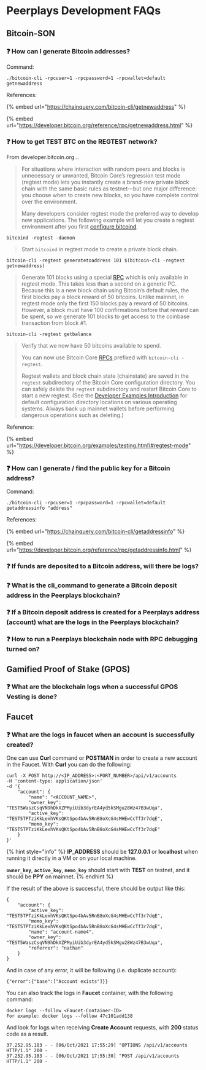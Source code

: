 # Peerplays Development FAQs

## Bitcoin-SON

### ❓ How can I generate Bitcoin addresses?

Command:

```text
./bitcoin-cli -rpcuser=1 -rpcpassword=1 -rpcwallet=default getnewaddress
```

References:

{% embed url="https://chainquery.com/bitcoin-cli/getnewaddress" %}

{% embed url="https://developer.bitcoin.org/reference/rpc/getnewaddress.html" %}

### ❓ How to get TEST BTC on the REGTEST network?

From developer.bitcoin.org...

> For situations where interaction with random peers and blocks is unnecessary or unwanted, Bitcoin Core’s regression test mode \(regtest mode\) lets you instantly create a brand-new private block chain with the same basic rules as testnet—but one major difference: you choose when to create new blocks, so you have complete control over the environment.
>
> Many developers consider regtest mode the preferred way to develop new applications. The following example will let you create a regtest environment after you first [configure bitcoind](https://developer.bitcoin.org/examples/index.html).

```text
bitcoind -regtest -daemon
```

> Start `bitcoind` in regtest mode to create a private block chain.

```text
bitcoin-cli -regtest generatetoaddress 101 $(bitcoin-cli -regtest getnewaddress)
```

> Generate 101 blocks using a special [RPC](https://developer.bitcoin.org/reference/rpc/index.html) which is only available in regtest mode. This takes less than a second on a generic PC. Because this is a new block chain using Bitcoin’s default rules, the first blocks pay a block reward of 50 bitcoins. Unlike mainnet, in regtest mode only the first 150 blocks pay a reward of 50 bitcoins. However, a block must have 100 confirmations before that reward can be spent, so we generate 101 blocks to get access to the coinbase transaction from block \#1.

```text
bitcoin-cli -regtest getbalance
```

> Verify that we now have 50 bitcoins available to spend.
>
> You can now use Bitcoin Core [RPCs](https://developer.bitcoin.org/reference/rpc/index.html) prefixed with `bitcoin-cli -regtest`.
>
> Regtest wallets and block chain state \(chainstate\) are saved in the `regtest` subdirectory of the Bitcoin Core configuration directory. You can safely delete the `regtest` subdirectory and restart Bitcoin Core to start a new regtest. \(See the [Developer Examples Introduction](https://developer.bitcoin.org/examples/index.html) for default configuration directory locations on various operating systems. Always back up mainnet wallets before performing dangerous operations such as deleting.\)

Reference:

{% embed url="https://developer.bitcoin.org/examples/testing.html\#regtest-mode" %}

### ❓ How can I generate / find the public key for a Bitcoin address?

Command:

```text
./bitcoin-cli -rpcuser=1 -rpcpassword=1 -rpcwallet=default getaddressinfo "address"
```

References:

{% embed url="https://chainquery.com/bitcoin-cli/getaddressinfo" %}

{% embed url="https://developer.bitcoin.org/reference/rpc/getaddressinfo.html" %}

### ❓ If funds are deposited to a Bitcoin address, will there be logs?



### ❓ What is the cli\_command to generate a Bitcoin deposit address in the Peerplays blockchain?



### ❓ If a Bitcoin deposit address is created for a Peerplays address \(account\) what are the logs in the Peerplays blockchain?



### ❓ How to run a Peerplays blockchain node with RPC debugging turned on?



## Gamified Proof of Stake \(GPOS\)

### ❓ What are the blockchain logs when a successful GPOS Vesting is done?



## Faucet

### ❓ What are the logs in faucet when an account is successfully created?

One can use **Curl** command or **POSTMAN** in order to create a new account in the Faucet. With **Curl** you can do the following:

```text
curl -X POST http://<IP_ADDRESS>:<PORT_NUMBER>/api/v1/accounts 
-H 'content-type: application/json' 
-d '{
	"account": {
		"name": "<ACCOUNT_NAME>",
		"owner_key": "TEST5WaszCsqVN9hDkXZPMyiUib3dyrEA4yd5kSMgu28Wz47B3wUqa",
		"active_key": "TEST5TPTziKkLexhVKsQKtSpo4bAv5RnB8oXcG4sMHEwCcTf3r7dqE",
		"memo_key": "TEST5TPTziKkLexhVKsQKtSpo4bAv5RnB8oXcG4sMHEwCcTf3r7dqE"
	}
}'
```

{% hint style="info" %}
**IP\_ADDRESS** should be **127.0.0.1** or **localhost** when running it directly in a VM or on your local machine.

**`owner_key`**, **`active_key`**, **`memo_key`** should start with **TEST** on testnet, and it should be **PPY** on mainnet.
{% endhint %}

If the result of the above is successful, there should be output like this:

```text
{
	"account": {
		"active_key": "TEST5TPTziKkLexhVKsQKtSpo4bAv5RnB8oXcG4sMHEwCcTf3r7dqE",
		"memo_key": "TEST5TPTziKkLexhVKsQKtSpo4bAv5RnB8oXcG4sMHEwCcTf3r7dqE",
		"name": "account-name4",
		"owner_key": "TEST5WaszCsqVN9hDkXZPMyiUib3dyrEA4yd5kSMgu28Wz47B3wUqa",
		"referrer": "nathan"
	}
}
```

And in case of any error, it will be following \(i.e. duplicate account\):

```text
{"error":{"base":["Account exists"]}}
```

You can also track the logs in **Faucet** container, with the following command:

```text
docker logs --follow <Faucet-Container-ID>
For example: docker logs --follow 47c101add138
```

And look for logs when receiving **Create Account** requests, with **200** status code as a result.

```text
37.252.95.183 - - [06/Oct/2021 17:55:29] "OPTIONS /api/v1/accounts HTTP/1.1" 200 -
37.252.95.183 - - [06/Oct/2021 17:55:30] "POST /api/v1/accounts HTTP/1.1" 200 -
```

